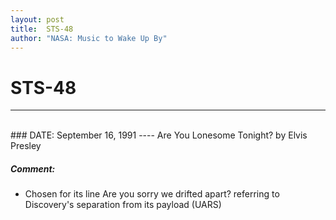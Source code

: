 ```yaml
---
layout: post
title:  STS-48
author: "NASA: Music to Wake Up By"
---
```


# STS-48
----
<br/>
### DATE: September 16, 1991
----
Are You Lonesome Tonight? by Elvis Presley

##### Comment:
* Chosen for its line Are you sorry we drifted apart? referring to Discovery's separation from its payload (UARS)
